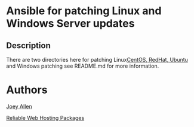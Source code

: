 # Ansible for patching Linux and Windows Server updates

## Description

There are two directories here for patching Linux[CentOS, RedHat, Ubuntu](https://github.com/allen-joey/ansible-patching/tree/main/linux-patching) and Windows patching see README.md for more information.

# Authors


[Joey Allen](https://www.linkedin.com/in/joey-allen)

[Reliable Web Hosting Packages](https://cloudhosting.comptek.systems)